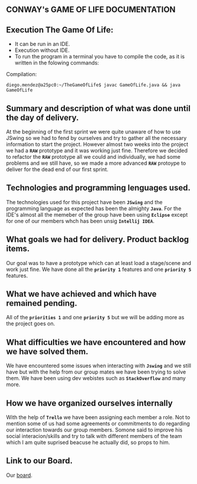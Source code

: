 
**CONWAY's GAME OF LIFE DOCUMENTATION**
--

**Execution The Game Of Life:**
--

- It can be run in an IDE.
- Execution without IDE.
- To run the program in a terminal you have to compile the code, as it is written in the folowing commands:


Compilation:

```
diego.mendez@a25pc0:~/TheGameOfLife$ javac GameOfLife.java && java GameOfLife
```

**Summary and description of what was done until the day of delivery.**
--

At the beginning of the first sprint we were quite unaware of how to use JSwing so we had to fend by ourselves and try to gather all the necessary information to start the project. However almost two weeks into the project we had a **``RAW``** prototype and it was working just fine. Therefore we decided to refactor the **``RAW``** prototype all we could and individually, we had some problems and we still have, so we made a more advanced **``RAW``** protoype to deliver for the dead end of our first sprint.


**Technologies and programming lenguages used.**
--
The technologies used for this project have been **``JSwing``** and the programming language as expected has been the almighty **``Java``**. For the IDE's almost all the memeber of the group have been using **``Eclipse``** except for one of our members whch has been unsig **``Intellij IDEA``**.

**What goals we had for delivery. Product backlog items.**
--

Our goal was to have a prototype which can at least load a stage/scene and work just fine. We have done all the **``priority 1``** features and one **``priority 5``** features.

**What we have achieved and which have remained pending.**
--

All of the **``priorities 1``** and one **``priority 5``** but we will be adding more as the project goes on.

**What difficulties we have encountered and how we have solved them.**
--

We have encountered some issues when interacting with **``Jswing``** and we still have but with the help from our group mates we have been trying to solve them. We have been using dev webistes such as **``StackOverflow``** and many more. 


**How we have organized ourselves internally**
--

With the help of **``Trello``** we have been assigning each member a role. Not to mention some of us had some agreements or commitments to do regarding our interaction towards our group members. Somone said to improve his social interacion/skills and try to talk with different members of the team which I am quite suprised beacuse he actually did, so props to him.

**Link to our Board.**
--

Our [board](https://trello.com/b/teyv0eQl/the-game-of-life).
